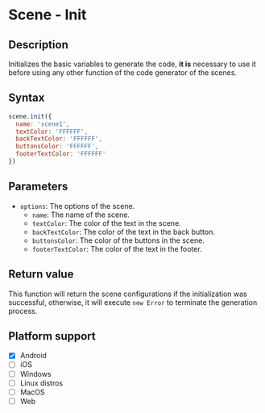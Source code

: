 # Scene - Init

## Description

Initializes the basic variables to generate the code, **it is** necessary to use it before using any other function of the code generator of the scenes.

## Syntax

```js
scene.init({
  name: 'scene1',
  textColor: 'FFFFFF',
  backTextColor: 'FFFFFF',
  buttonsColor: 'FFFFFF',
  footerTextColor: 'FFFFFF'
})
```

## Parameters

- `options`: The options of the scene.
  - `name`: The name of the scene.
  - `textColor`: The color of the text in the scene.
  - `backTextColor`: The color of the text in the back button.
  - `buttonsColor`: The color of the buttons in the scene.
  - `footerTextColor`: The color of the text in the footer.

## Return value

This function will return the scene configurations if the initialization was successful, otherwise, it will execute `new Error` to terminate the generation process.

## Platform support

- [x] Android
- [ ] iOS
- [ ] Windows
- [ ] Linux distros
- [ ] MacOS
- [ ] Web
